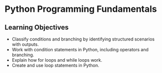 # Python Programming Fundamentals
## Learning Objectives
* Classify conditions and branching by identifying structured scenarios with outputs.
* Work with condition statements in Python, including operators and branching.
* Explain how for loops and while loops work.
* Create and use loop statements in Python.
